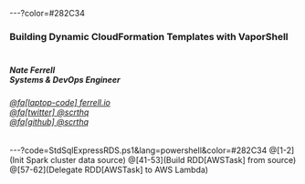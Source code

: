 ---?color=#282C34

### Building Dynamic CloudFormation Templates with VaporShell<br><br>
##### Nate Ferrell<br>Systems & DevOps Engineer
###### [@fa[laptop-code] ferrell.io](https://ferrell.io/)<br>[@fa[twitter] @scrthq](https://twitter.com/scrthq)<br>[@fa[github] @scrthq](https://github.com/scrthq)


---?code=StdSqlExpressRDS.ps1&lang=powershell&color=#282C34
@[1-2](Init Spark cluster data source)
@[41-53](Build RDD[AWSTask] from source)
@[57-62](Delegate RDD[AWSTask] to AWS Lambda)
